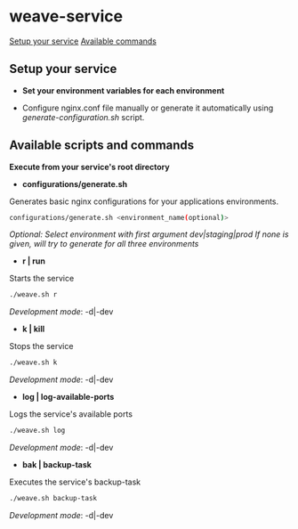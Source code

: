 # weave-service

[Setup your service](#setup-your-service)
[Available commands](#available-commands)

## Setup your service

- **Set your environment variables for each environment**

- Configure nginx.conf file manually or generate it automatically using *generate-configuration.sh* script.

## Available scripts and commands
**Execute from your service's root directory**

- **configurations/generate.sh**

Generates basic nginx configurations for your applications environments.
```bash
configurations/generate.sh <environment_name(optional)>
```
*Optional: Select environment with first argument dev|staging|prod*
*If none is given, will try to generate for all three environments*

- **r | run**

Starts the service
```bash
./weave.sh r
```
*Development mode*: -d|-dev

- **k | kill**

Stops the service
```bash
./weave.sh k
```
*Development mode*: -d|-dev

- **log | log-available-ports**

Logs the service's available ports
```bash
./weave.sh log
```
*Development mode*: -d|-dev

- **bak | backup-task**

Executes the service's backup-task
```bash
./weave.sh backup-task
```
*Development mode*: -d|-dev
